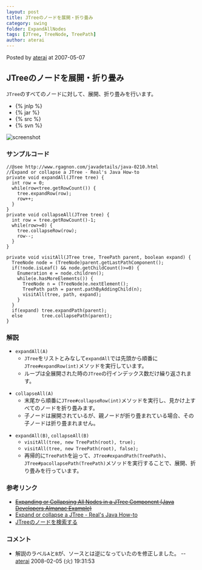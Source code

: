 ```yaml
---
layout: post
title: JTreeのノードを展開・折り畳み
category: swing
folder: ExpandAllNodes
tags: [JTree, TreeNode, TreePath]
author: aterai
---
```


Posted by [aterai](http://terai.xrea.jp/aterai.html) at 2007-05-07

## JTreeのノードを展開・折り畳み
`JTree`のすべてのノードに対して、展開、折り畳みを行います。

- {% jnlp %}
- {% jar %}
- {% src %}
- {% svn %}

<!-- dummy comment line for breaking list -->

![screenshot](http://lh5.ggpht.com/_9Z4BYR88imo/TQTMS3T9nvI/AAAAAAAAAY8/ooi4QMbp6fA/s800/ExpandAllNodes.png)

### サンプルコード
<pre class="prettyprint"><code>//@see http://www.rgagnon.com/javadetails/java-0210.html
//Expand or collapse a JTree - Real's Java How-to
private void expandAll(JTree tree) {
  int row = 0;
  while(row&lt;tree.getRowCount()) {
    tree.expandRow(row);
    row++;
  }
}
private void collapseAll(JTree tree) {
  int row = tree.getRowCount()-1;
  while(row&gt;=0) {
    tree.collapseRow(row);
    row--;
  }
}
</code></pre>

<pre class="prettyprint"><code>private void visitAll(JTree tree, TreePath parent, boolean expand) {
  TreeNode node = (TreeNode)parent.getLastPathComponent();
  if(!node.isLeaf() &amp;&amp; node.getChildCount()&gt;=0) {
    Enumeration e = node.children();
    while(e.hasMoreElements()) {
      TreeNode n = (TreeNode)e.nextElement();
      TreePath path = parent.pathByAddingChild(n);
      visitAll(tree, path, expand);
    }
  }
  if(expand) tree.expandPath(parent);
  else       tree.collapsePath(parent);
}
</code></pre>

### 解説
- `expandAll(A)`
    - `JTree`をリストとみなして`expandAll`では先頭から順番に`JTree#expandRow(int)`メソッドを実行しています。
    - ループは全展開された時の`JTree`の行インデックス数だけ繰り返されます。

<!-- dummy comment line for breaking list -->

- `collapseAll(A)`
    - 末尾から順番に`JTree#collapseRow(int)`メソッドを実行し、見かけ上すべてのノードを折り畳みます。
    - 子ノードは展開されているが、親ノードが折り畳まれている場合、その子ノードは折り畳まれません。

<!-- dummy comment line for breaking list -->

- `expandAll(B)`, `collapseAll(B)`
    - `visitAll(tree, new TreePath(root), true);`
    - `visitAll(tree, new TreePath(root), false);`
    - 再帰的に`TreePath`を辿って、`JTree#expandPath(TreePath)`、`JTree#pacollapsePath(TreePath)`メソッドを実行することで、展開、折り畳みを行っています。

<!-- dummy comment line for breaking list -->

### 参考リンク
- ~~[Expanding or Collapsing All Nodes in a JTree Component (Java Developers Almanac Example)](http://www.exampledepot.com/egs/javax.swing.tree/ExpandAll.html)~~
- [Expand or collapse a JTree - Real's Java How-to](http://www.rgagnon.com/javadetails/java-0210.html)
- [JTreeのノードを検索する](http://terai.xrea.jp/Swing/SearchBox.html)

<!-- dummy comment line for breaking list -->

### コメント
- 解説のラベル`A`と`B`が、ソースとは逆になっていたのを修正しました。 -- [aterai](http://terai.xrea.jp/aterai.html) 2008-02-05 (火) 19:31:53

<!-- dummy comment line for breaking list -->

